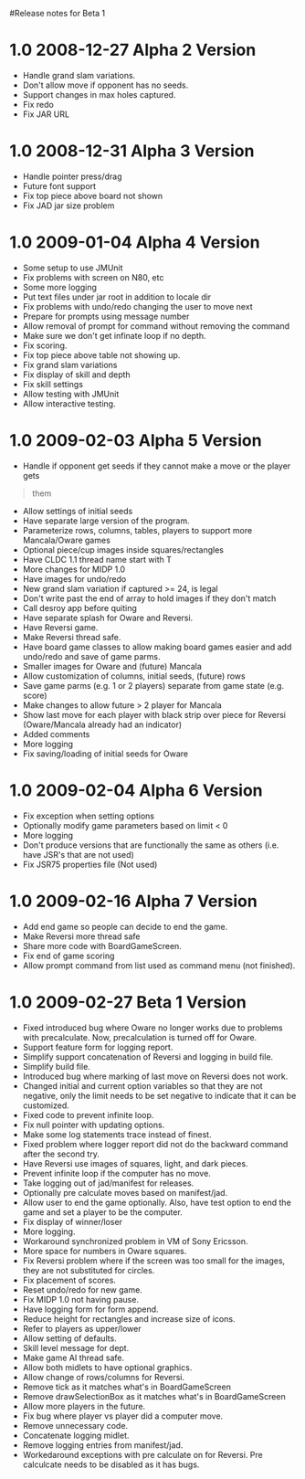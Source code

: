 #Release notes for Beta 1
# 1.0 2008-12-27 Alpha 2 Version #
  * Handle grand slam variations.
  * Don't allow move if opponent has no seeds.
  * Support changes in max holes captured.
  * Fix redo
  * Fix JAR URL

# 1.0 2008-12-31 Alpha 3 Version #
  * Handle pointer press/drag
  * Future font support
  * Fix top piece above board not shown
  * Fix JAD jar size problem

# 1.0 2009-01-04 Alpha 4 Version #
  * Some setup to use JMUnit
  * Fix problems with screen on N80, etc
  * Some more logging
  * Put text files under jar root in addition to locale dir
  * Fix problems with undo/redo changing the user to move next
  * Prepare for prompts using message number
  * Allow removal of prompt for command without removing the command
  * Make sure we don't get infinate loop if no depth.
  * Fix scoring.
  * Fix top piece above table not showing up.
  * Fix grand slam variations
  * Fix display of skill and depth
  * Fix skill settings
  * Allow testing with JMUnit
  * Allow interactive testing.

# 1.0 2009-02-03 Alpha 5 Version #
  * Handle if opponent get seeds if they cannot make a move or the player gets
> them
  * Allow settings of initial seeds
  * Have separate large version of the program.
  * Parameterize rows, columns, tables, players to support more Mancala/Oware games
  * Optional piece/cup images inside squares/rectangles
  * Have CLDC 1.1 thread name start with T
  * More changes for MIDP 1.0
  * Have images for undo/redo
  * New grand slam variation if captured >= 24, is legal
  * Don't write past the end of array to hold images if they don't match
  * Call desroy app before quiting
  * Have separate splash for Oware and Reversi.
  * Have Reversi game.
  * Make Reversi thread safe.
  * Have board game classes to allow making board games easier and add undo/redo and save of game parms.
  * Smaller images for Oware and (future) Mancala
  * Allow customization of columns, initial seeds, (future) rows
  * Save game parms (e.g. 1 or 2 players) separate from game state (e.g. score)
  * Make changes to allow future > 2 player for Mancala
  * Show last move for each player with black strip over piece for Reversi (Oware/Mancala already had an indicator)
  * Added comments
  * More logging
  * Fix saving/loading of initial seeds for Oware

# 1.0 2009-02-04 Alpha 6 Version #
  * Fix exception when setting options
  * Optionally modify game parameters based on limit < 0
  * More logging
  * Don't produce versions that are functionally the same as others (i.e. have JSR's that are not used)
  * Fix JSR75 properties file (Not used)

# 1.0 2009-02-16 Alpha 7 Version #
  * Add end game so people can decide to end the game.
  * Make Reversi more thread safe
  * Share more code with BoardGameScreen.
  * Fix end of game scoring
  * Allow prompt command from list used as command menu (not finished).

# 1.0 2009-02-27 Beta 1 Version #
  * Fixed introduced bug where Oware no longer works due to problems with precalculate.  Now, precalculation is turned off for Oware.
  * Support feature form for logging report.
  * Simplify support concatenation of Reversi and logging in build file.
  * Simplify build file.
  * Introduced bug where marking of last move on Reversi does not work.
  * Changed initial and current option variables so that they are not negative, only the limit needs to be set negative to indicate that it can be customized.
  * Fixed code to prevent infinite loop.
  * Fix null pointer with updating options.
  * Make some log statements trace instead of finest.
  * Fixed problem where logger report did not do the backward command after the second try.
  * Have Reversi use images of squares, light, and dark pieces.
  * Prevent infinite loop if the computer has no move.
  * Take logging out of jad/manifest for releases.
  * Optionally pre calculate moves based on manifest/jad.
  * Allow user to end the game optionally.  Also, have test option to end the game and set a player to be the computer.
  * Fix display of winner/loser
  * More logging.
  * Workaround synchronized problem in VM of Sony Ericsson.
  * More space for numbers in Oware squares.
  * Fix Reversi problem where if the screen was too small for the images, they are not substituted for circles.
  * Fix placement of scores.
  * Reset undo/redo for new game.
  * Fix MIDP 1.0 not having pause.
  * Have logging form for form append.
  * Reduce height for rectangles and increase size of icons.
  * Refer to players as upper/lower
  * Allow setting of defaults.
  * Skill level message for dept.
  * Make game AI thread safe.
  * Allow both midlets to have optional graphics.
  * Allow change of rows/columns for Reversi.
  * Remove tick as it matches what's in BoardGameScreen
  * Remove drawSelectionBox as it matches what's in BoardGameScreen
  * Allow more players in the future.
  * Fix bug where player vs player did a computer move.
  * Remove unnecessary code.
  * Concatenate logging midlet.
  * Remove logging entries from manifest/jad.
  * Workedaround exceptions with pre calculate on for Reversi.  Pre calculcate needs to be disabled as it has bugs.